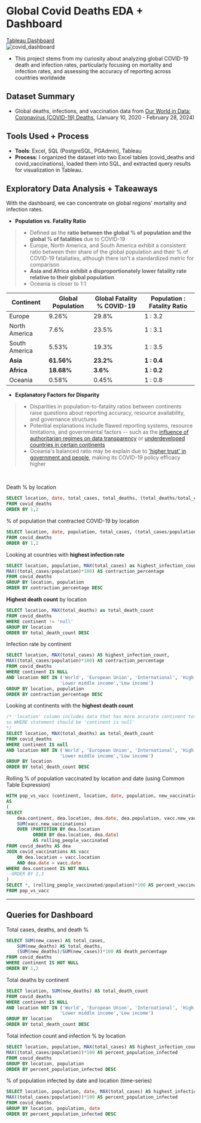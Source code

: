 # Global Covid Deaths EDA + Dashboard

[Tableau Dashboard](https://public.tableau.com/app/profile/jason.choi7047/viz/CovidResearch_17129148303530/Dashboard1)<br/>
![covid_dashboard](https://github.com/jchoidy/portfolio/assets/129639246/6db98167-9c64-4799-8951-87daa25d13fc)

- This project stems from my curiosity about analyzing global COVID-19 death and infection rates, particularly focusing on mortality and infection rates, and assessing the accuracy of reporting across countries worldwide

## Dataset Summary
- Global deaths, infections, and vaccination data from [Our World in Data: Coronavirus (COVID-19) Deaths](https://ourworldindata.org/covid-deaths), (January 10, 2020 - February 28, 2024)

## Tools Used + Process
- **Tools**: Excel, SQL (PostgreSQL, PGAdmin), Tableau
- **Process**: I organized the dataset into two Excel tables (covid_deaths and covid_vaccinations), loaded them into SQL, and extracted query results for visualization in Tableau.

## Exploratory Data Analysis + Takeaways
With the dashboard, we can concentrate on global regions' mortality and infection rates.
- **Population vs. Fatality Ratio**
> - Defined as the **ratio between the global % of population and the global % of fatalities** due to COVID-19
> - Europe, North America, and South America exhibit a consistent ratio between their share of the global population and their % of COVID-19 fataliaties, although there isn't a standardized metric for comparison
> - **Asia and Africa exhibit a disproportionately lower fatality rate relative to their global population**
> - Oceania is closer to 1:1

| Continent     | Global Population | Global Fatality % COVID-19 | Population : Fatality Ratio |
| ------------- | ----------------- | -------------------------- | --------------------------- |
| Europe	| 9.26%             | 29.8%                      | 1 : 3.2                     |
| North America | 7.6%              | 23.5%                      | 1 : 3.1             	       |
| South America | 5.53%             | 19.3%                      | 1 : 3.5                     | 
| **Asia**      | **61.56%**        | **23.2%**                  | **1 : 0.4**                 |
| **Africa**    | **18.68%**        | **3.6%**                   | **1 : 0.2**                 |
| Oceania       | 0.58% 	    | 0.45%                      | 1 : 0.8                     |

- **Explanatory Factors for Disparity**
> - Disparities in population-to-fatality ratios between continents raise questions about reporting accuracy, resource availability, and governance structures
> - Potential explanations include flawed reporting systems, resource limitations, and governmental factors -- such as the [influence of authoritarian regimes on data transparency](https://www.thoughtco.com/communist-countries-overview-1435178) or [underdeveloped countries in certain continents](https://www.jagranjosh.com/general-knowledge/third-world-countries-list-1705907395-1)
> - Oceania's balanced ratio may be explain due to ['higher trust' in government and people](https://www.nytimes.com/2022/05/15/world/australia/covid-deaths.html), making its COVID-19 policy efficacy higher

<br/>

Death % by location
```sql
SELECT location, date, total_cases, total_deaths, (total_deaths/total_cases)*100 AS death_percentage
FROM covid_deaths
ORDER BY 1,2
```

% of population that contracted COVID-19 by location
```sql
SELECT location, date, population, total_cases, (total_cases/population)*100 AS contraction_percentage
FROM covid_deaths
ORDER BY 1,2
```
Looking at countries with **highest infection rate**
```sql
SELECT location, population, MAX(total_cases) as highest_infection_count,
MAX((total_cases/population)*100) AS contraction_percentage
FROM covid_deaths
GROUP BY location, population
ORDER BY contraction_percentage DESC
```
**Highest death count** by location
```sql
SELECT location, MAX(total_deaths) as total_death_count
FROM covid_deaths
WHERE continent != 'null'
GROUP BY location
ORDER BY total_death_count DESC
```
Infection rate by continent
```sql
SELECT location, MAX(total_cases) AS highest_infection_count,
MAX((total_cases/population)*100) AS contraction_percentage
FROM covid_deaths
WHERE continent IS NULL
AND location NOT IN ('World', 'European Union', 'International', 'High income', 'Upper middle income',
                    'Lower middle income','Low income')
GROUP BY location, population
ORDER BY contraction_percentage DESC
```

Looking at continents with the **highest death count**
```sql
/* 'location' column includes data that has more accurate continent totals,
so WHERE statement should be 'continent is null'
*/
SELECT location, MAX(total_deaths) as total_death_count
FROM covid_deaths
WHERE continent IS null
AND location NOT IN ('World', 'European Union', 'International', 'High income', 'Upper middle income',
                    'Lower middle income','Low income')
GROUP BY location
ORDER BY total_death_count DESC
```

Rolling % of population vaccinated by location and date (using Common Table Expression)
```sql
WITH pop_vs_vacc (continent, location, date, population, new_vaccinations, rolling_people_vaccinated)
AS
(
SELECT
	dea.continent, dea.location, dea.date, dea.population, vacc.new_vaccinations,
	SUM(vacc.new_vaccinations)
	OVER (PARTITION BY dea.location
		  ORDER BY dea.location, dea.date)
		  AS rolling_people_vaccinated
FROM covid_deaths AS dea
JOIN covid_vaccinations AS vacc
	ON dea.location = vacc.location
	AND dea.date = vacc.date
WHERE dea.continent IS NOT NULL
--ORDER BY 2,3
)
SELECT *, (rolling_people_vaccinated/population)*100 AS percent_vaccinated
FROM pop_vs_vacc
```

---

## Queries for Dashboard

Total cases, deaths, and death %
```sql
SELECT SUM(new_cases) AS total_cases,
	SUM(new_deaths) AS total_deaths,
	(SUM(new_deaths)/SUM(new_cases))*100 AS death_percentage
FROM covid_deaths
WHERE continent IS NOT NULL
ORDER BY 1,2
```

Total deaths by continent
```sql
SELECT location, SUM(new_deaths) AS total_death_count
FROM covid_deaths
WHERE continent IS NULL
AND location NOT IN ('World', 'European Union', 'International', 'High income', 'Upper middle income',
                    'Lower middle income','Low income')
GROUP BY location
ORDER BY total_death_count DESC
```

Total infection count and infection % by location
```sql
SELECT location, population, MAX(total_cases) AS highest_infection_count,
MAX((total_cases/population))*100 AS percent_population_infected
FROM covid_deaths
GROUP BY location, population
ORDER BY percent_population_infected DESC
```

% of population infected by date and location (time-series)
```sql
SELECT location, population, date, MAX(total_cases) AS highest_infection_count,
MAX((total_cases/population))*100 AS percent_population_infected
FROM covid_deaths
GROUP BY location, population, date
ORDER BY percent_population_infected DESC
```
